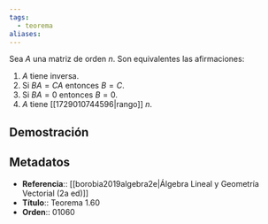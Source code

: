 ```yaml
---
tags:
  - teorema
aliases:
---
```

Sea $A$ una  matriz de orden $n$. Son equivalentes las afirmaciones:
1. $A$ tiene inversa.
2. Si $BA=CA$ entonces $B=C$.
3. Si $BA=0$ entonces $B=0$.
4. $A$ tiene [[1729010744596|rango]] $n$.

## Demostración

## Metadatos
- **Referencia**:: [[borobia2019algebra2e|Álgebra Lineal y Geometría Vectorial (2a ed)]]
- **Título**:: Teorema 1.60
- **Orden**:: 01060
